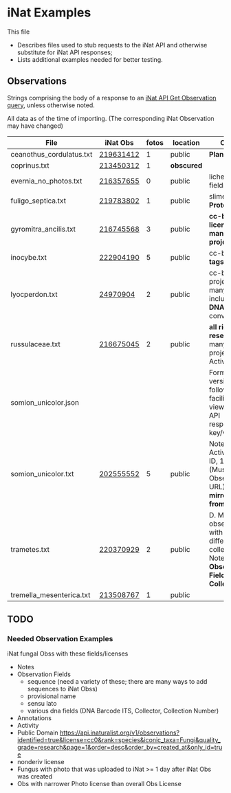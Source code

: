 # iNat Examples

This file

- Describes files used to stub requests to the iNat API and otherwise substitute for iNat API responses;
- Lists additional examples needed for better testing.

## Observations

Strings comprising the body of a response to an [iNat API Get Observation query](https://api.inaturalist.org/v1/docs/#!/Observations/get_observations_id),
unless otherwise noted.

All data as of the time of importing. (The corresponding iNat Observation may have changed)

| File | iNat Obs | fotos | location | Other |
| ---- | -------- | ----- | -------- | ----- |
| ceanothus_cordulatus.txt | [219631412](https://www.inaturalist.org/observations/219631412) | 1 | public | **Plant** |
| coprinus.txt | [213450312](https://www.inaturalist.org/observations/213450312) | 1 | **obscured** | |
| evernia_no_photos.txt | [216357655](https://www.inaturalist.org/observations/216357655) | 0 | public | lichen, no fields|
| fuligo_septica.txt | [219783802](https://www.inaturalist.org/observations/219783802) | 1 | public | slime mold **Protozoa** |
| gyromitra_ancilis.txt | [216745568](https://www.inaturalist.org/observations/216745568) | 3 | public | **cc-by license**, **many projects** |
| inocybe.txt | [222904190](https://www.inaturalist.org/observations/222904190) | 5 | public | cc-by-nc, **2 tags** |
| lyocperdon.txt | [24970904](https://www.inaturalist.org/observations/24970904) | 2 | public | cc-by-nc, projects, many fields including, **DNA** converation|
| russulaceae.txt | [216675045](https://www.inaturalist.org/observations/216675045) | 2 | public | **all rights reserved**, many projects, Activity |
| somion_unicolor.json |  |  |  | Formatted version of following; facilitates viewing iNat API response key/values |
| somion_unicolor.txt | [202555552](https://www.inaturalist.org/observations/202555552) | 5 | public | Notes, Activity, >1 ID, 1 field (Mushroom Observer URL), **mirrored from MO** |
| trametes.txt | [220370929](https://www.inaturalist.org/observations/220370929) | 2 | public | D. Miller observation with different collector; Notes; **Observation Fields: Collector** |
| tremella_mesenterica.txt | [213508767](https://www.inaturalist.org/observations/213508767) | 1 | public | |

## TODO

### Needed Observation Examples

iNat fungal Obss with these fields/licenses

- Notes
- Observation Fields
  - sequence (need a variety of these; there are many ways to add sequences to iNat Obss)
  - provisional name
  - sensu lato
  - various dna fields (DNA Barcode ITS, Collector, Collection Number)
- Annotations
- Activity
- Public Domain
https://api.inaturalist.org/v1/observations?identified=true&license=cc0&rank=species&iconic_taxa=Fungi&quality_grade=research&page=1&order=desc&order_by=created_at&only_id=true
- nonderiv license
- Fungus with photo that was uploaded to iNat >= 1 day after iNat Obs was created
- Obs with narrower Photo license than overall Obs License
